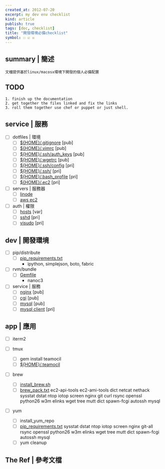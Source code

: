 ```yaml
---
created_at: 2012-07-20
excerpt: my dev env checklist
kind: article
publish: true
tags: [doc, checklist]
title: "開發環境必備checklist"
symbol: ☐ ☑ ☒ 
---
```


## summary | 簡述

    文檔提供基於linux/macosx環境下開發的個人必備配置
    
## TODO 
    1. finish up the documentation
    2. get together the files linked and fix the links
    3. roll them together use chef or puppet or just shell.
    

## service | 服務

* ☐ dotfiles | 環境
    * ☐ [${HOME}/.gitignore]() [pub]
    * ☐ [${HOME}/.vimrc]() [pub]
    * ☐ [${HOME}/.ssh/auth_keys]() [pub]
    * ☐ [${HOME}/.wgetrc]() [pub]
    * ☐ [${HOME}/.ssh/config]() [pri]
    * ☐ [${HOME}/.ssh/]() [pri]
    * ☐ [${HOME}/.bash_profile]() [pri]
    * ☐ [${HOME}/.ec2]() [pri]
* ☐ servers | 服務器
    * ☐ [linode](http://www.linode.com/)
    * ☐ [aws ec2](http://aws.amazon.com/ec2/)
* ☐ auth | 權限 
    * ☐ [hosts](${HOME}/etc/hosts) [var]
    * ☐ [sshd](${HOME}/etc/ssh/sshd_config) [pri]
    * ☐ [visudo](${HOME}/etc/sudoers) [pri]


## dev | 開發環境

* ☐ pip/distribute
    * ☐ [pip_requirements.txt]()
        * ipython, simplejson, boto, fabric
* ☐ rvm/bundle
    * ☐ [Gemfile]()
        * nanoc3
* ☐ service | 服務
    * ☐ [nginx](${HOME}/nginx/) [pub]
    * ☐ [cgi](${HOME}/etc/spawn-fcgi) [pub]
    * ☐ [mysql](${HOME}/my.cnf) [pub]
    * ☐ [mysql client](${HOME}/.my.cnf) [pri]

## app | 應用

* ☐ iterm2
* ☐ tmux
    * ☐ gem install teamocil
    * ☐ [${HOME}/.teamocil]()
* ☐ brew
    * ☐ [install_brew.sh]()
    * ☐ [brew_pack.txt]()
          ec2-api-tools ec2-ami-tools dict netcat nethack
          sysstat dstat ntop iotop screen nginx 
          git curl rsync openssl python26 w3m elinks wget
          tree mutt dict spawn-fcgi autossh
          mysql
        
* ☐ yum
    * ☐ install_yum_repo
    * ☐ [pip_requirements.txt]()
          sysstat dstat ntop iotop screen nginx 
          git-all rsync openssl python26 w3m elinks wget
          tree mutt dict spawn-fcgi autossh
          mysql
    * ☐ yum cleanup



## The Ref | 參考文檔
